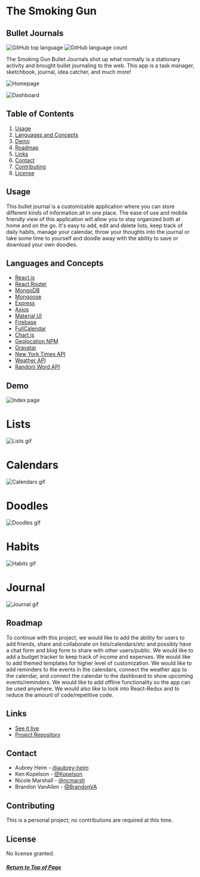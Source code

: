 # The Smoking Gun
## Bullet Journals

![GitHub top language](https://img.shields.io/github/languages/top/UWB-Bandits/the-smoking-gun)
![GitHub language count](https://img.shields.io/github/languages/count/UWB-Bandits/the-smoking-gun)

The Smoking Gun Bullet Journals shot up what normally is a stationary activity and brought bullet journaling to the web. This app is a task manager, sketchbook, journal, idea catcher, and much more!

![Homepage](./client/demo/homepage.png)

![Dashboard](./client/demo/dashboard.png)

## Table of Contents

1. [Usage](#Usage)
1. [Languages and Concepts](#Languages-and-Concepts)
1. [Demo](#Demo)
1. [Roadmap](#Roadmap)
1. [Links](#Links)
1. [Contact](#Contact)
1. [Contributing](#Contributing)
1. [License](#License)

## Usage

This bullet journal is a customizable application where you can store different kinds of information all in one place. The ease of use and mobile friendly view of this application will allow you to stay organized both at home and on the go. It's easy to add, edit and delete lists, keep track of daily habits, manage your calendar, throw your thoughts into the journal or take some time to yourself and doodle away with the ability to save or download your own doodles.

## Languages and Concepts

- [React.js](https://reactjs.org/)
- [React Router](https://reactrouter.com/)
- [MongoDB](https://www.mongodb.com/)
- [Mongoose](https://mongoosejs.com/)
- [Express](https://expressjs.com/)
- [Axios](https://www.npmjs.com/package/axios)
- [Material UI](https://material-ui.com/)
- [Firebase](https://firebase.google.com/)
- [FullCalendar](https://fullcalendar.io/)
- [Chart.js](https://www.chartjs.org/)
- [Geolocation NPM](https://www.npmjs.com/package/geolocation)
- [Gravatar](https://en.gravatar.com/)
- [New York Times API](https://developer.nytimes.com/)
- [Weather API](https://www.weatherapi.com/)
- [Random Word API](https://github.com/mcnaveen/Random-Words-API)

## Demo

![Index page](./client/demo/indexpage.png)

# Lists

![Lists gif](./client/demo/lists.gif)

# Calendars

![Calendars gif](./client/demo/calendars.gif)

# Doodles

![Doodles gif](./client/demo/doodles.gif)

# Habits

![Habits gif](./client/demo/habits.gif)

# Journal

![Journal gif](./client/demo/journal.gif)

## Roadmap

To continue with this project, we would like to add the ability for users to add friends, share and collaborate on lists/calendars/etc and possibly have a chat form and blog form to share with other users/public. We would like to add a budget tracker to keep track of income and expenses. We would like to add themed templates for higher level of customization. We would like to add reminders to the events in the calendars, connect the weather app to the calendar, and connect the calendar to the dashboard to show upcoming events/reminders. We would like to add offline functionality so the app can be used anywhere. We would also like to look into React-Redux and to reduce the amount of code/repetitive code.

## Links

- [See it live](https://the-smoking-gun.herokuapp.com/)
- [Project Repository](https://github.com/UWB-Bandits/the-smoking-gun)

## Contact

- Aubrey Heim - [@aubrey-heim](https://github.com/aubrey-heim)
- Ken Kopelson - [@Kopelson](https://github.com/Kopelson)
- Nicole Marshall - [@ncmarsh](https://github.com/ncmarsh)
- Brandon VanAllen - [@BrandonVA](https://github.com/BrandonVA)

## Contributing

This is a personal project; no contributions are required at this time.

## License

No license granted.

##### [Return to Top of Page](#The-Smoking-Gun)